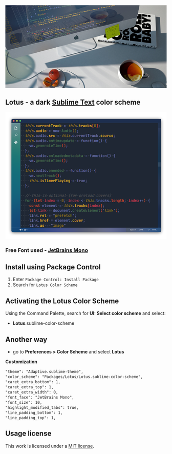 <img src="img/top.jpg" >

## Lotus - a dark [Sublime Text](https://www.sublimetext.com) color scheme

<img src="img/look.png" >

### Free Font used - [JetBrains Mono](https://www.jetbrains.com/lp/mono/)

## Install using Package Control

1. Enter `Package Control: Install Package`
2. Search for `Lotus Color Scheme`

## Activating the Lotus Color Scheme

Using the Command Palette, search for **UI: Select color scheme** and select:

- **Lotus**.sublime-color-scheme

## Another way

- go to **Preferences > Color Scheme** and select **Lotus**

**Customization**

	"theme": "Adaptive.sublime-theme",
	"color_scheme": "Packages/Lotus/Lotus.sublime-color-scheme",	
	"caret_extra_bottom": 1,
	"caret_extra_top": 1,
	"caret_extra_width": 0,	
	"font_face": "JetBrains Mono",
	"font_size": 10,	
	"highlight_modified_tabs": true,
	"line_padding_bottom": 1,
	"line_padding_top": 1,	

## Usage license

This work is licensed under a [MIT license](https://github.com/luxelego/lotus_color_scheme/blob/main/LICENSE).
